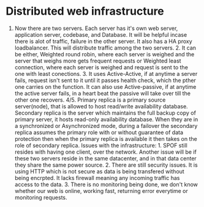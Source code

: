# Distributed web infrastructure
1. Now there are two servers. Each server has it's own web server,
        application server, codebase, and Database. It will be helpful incase
        there is alot of traffic, failure in the other server.
        It also has a HA proxy loadbalancer. This will distribute traffic
        among the two servers.
        2. It can be either, Weighted round robin, where each server is weighed
        and the server that weighs more gets frequent requests or Weighted least
        connection, where each server is weighed and request is sent to the one
        with least conections.
        3. It uses Active-Active, if at anytime a server fails, request isn't
        sent to it until it passes health check, which the pther one carries on
        the function. It can also use Active-passive, if at anytime the active
        server fails, in a heart beat the passive will take over till the
        other one recovers.
        4/5. Primary replica is a primary source server(node), that is allowed to
        host read/write availability database. Secondary replica is the
        server which maintains the full backup copy of primary server, it hosts
        read-only availability database. When they are in a
        synchronized or Asynchronized mode, during a failover the secondary
        replica assumes the primary role with or without guarantee of data
        protection then when the primary replica is available it then takes on
        the role of secondary replica.
Issues with the infrastructure:
         1. SPOF still resides with having one client, over the network.
         Another issue will be if these two servers reside in the same
         datacenter, and in that data center they share the same power source.
         2. There are still security issues. It is using HTTP which is not
         secure as data is being transfered without being encrpted. It lacks
         firewall meaning any incoming traffic has access to the data.
         3. There is no monitoring being done, we don't know whether our web
         is online, working fast, returning error everytime or monitoring
         requests.
